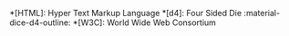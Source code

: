 *[HTML]: Hyper Text Markup Language
*[d4]: Four Sided Die :material-dice-d4-outline:
*[W3C]: World Wide Web Consortium
